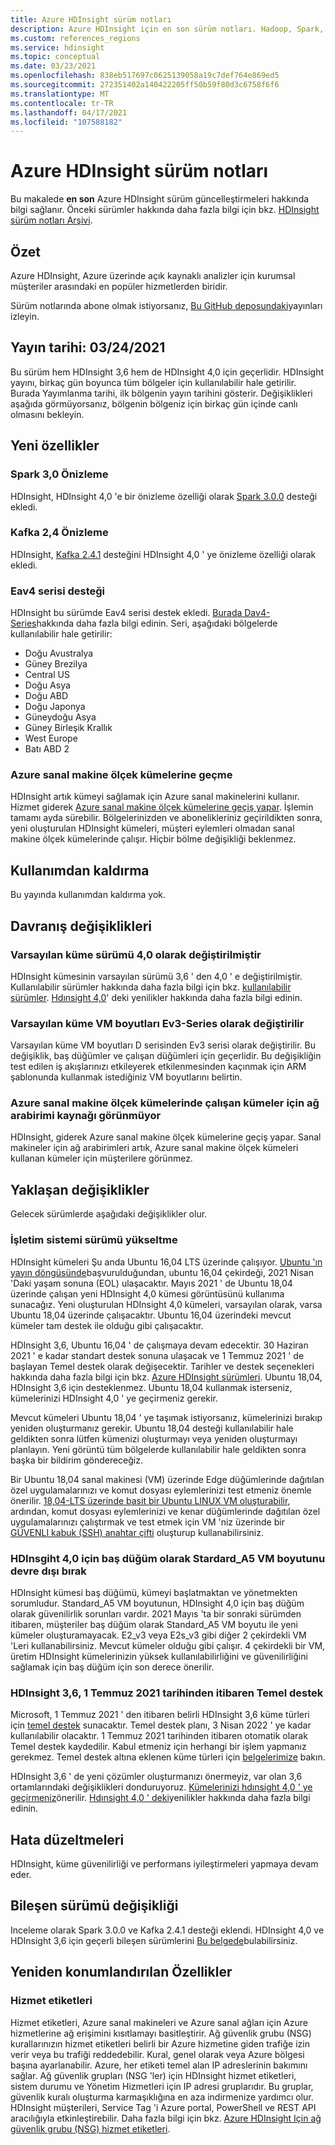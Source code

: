 ```yaml
---
title: Azure HDInsight sürüm notları
description: Azure HDInsight için en son sürüm notları. Hadoop, Spark, R Server, Hive ve daha fazlası için geliştirme ipuçları ve ayrıntıları alın.
ms.custom: references_regions
ms.service: hdinsight
ms.topic: conceptual
ms.date: 03/23/2021
ms.openlocfilehash: 838eb517697c0625139058a19c7def764e869ed5
ms.sourcegitcommit: 272351402a140422205ff50b59f80d3c6758f6f6
ms.translationtype: MT
ms.contentlocale: tr-TR
ms.lasthandoff: 04/17/2021
ms.locfileid: "107588182"
---
```

# <a name="azure-hdinsight-release-notes"></a>Azure HDInsight sürüm notları

Bu makalede **en son** Azure HDInsight sürüm güncelleştirmeleri hakkında bilgi sağlanır. Önceki sürümler hakkında daha fazla bilgi için bkz. [HDInsight sürüm notları Arşivi](hdinsight-release-notes-archive.md).

## <a name="summary"></a>Özet

Azure HDInsight, Azure üzerinde açık kaynaklı analizler için kurumsal müşteriler arasındaki en popüler hizmetlerden biridir.

Sürüm notlarında abone olmak istiyorsanız, [Bu GitHub deposundaki](https://github.com/hdinsight/release-notes/releases)yayınları izleyin.

## <a name="release-date-03242021"></a>Yayın tarihi: 03/24/2021

Bu sürüm hem HDInsight 3,6 hem de HDInsight 4,0 için geçerlidir. HDInsight yayını, birkaç gün boyunca tüm bölgeler için kullanılabilir hale getirilir. Burada Yayımlanma tarihi, ilk bölgenin yayın tarihini gösterir. Değişiklikleri aşağıda görmüyorsanız, bölgenin bölgeniz için birkaç gün içinde canlı olmasını bekleyin.

## <a name="new-features"></a>Yeni özellikler
### <a name="spark-30-preview"></a>Spark 3,0 Önizleme
HDInsight, HDInsight 4,0 'e bir önizleme özelliği olarak [Spark 3.0.0](https://spark.apache.org/docs/3.0.0/) desteği ekledi. 

### <a name="kafka-24-preview"></a>Kafka 2,4 Önizleme
HDInsight, [Kafka 2.4.1](http://kafka.apache.org/24/documentation.html) desteğini HDInsight 4,0 ' ye önizleme özelliği olarak ekledi.

### <a name="eav4-series-support"></a>Eav4 serisi desteği
HDInsight bu sürümde Eav4 serisi destek ekledi. [Burada Dav4-Series](../virtual-machines/eav4-easv4-series.md)hakkında daha fazla bilgi edinin. Seri, aşağıdaki bölgelerde kullanılabilir hale getirilir: 

* Doğu Avustralya
* Güney Brezilya
* Central US
* Doğu Asya
* Doğu ABD
* Doğu Japonya
* Güneydoğu Asya
* Güney Birleşik Krallık
* West Europe
* Batı ABD 2

### <a name="moving-to-azure-virtual-machine-scale-sets"></a>Azure sanal makine ölçek kümelerine geçme
HDInsight artık kümeyi sağlamak için Azure sanal makinelerini kullanır. Hizmet giderek [Azure sanal makine ölçek kümelerine geçiş yapar](../virtual-machine-scale-sets/overview.md). İşlemin tamamı ayda sürebilir. Bölgelerinizden ve abonelikleriniz geçirildikten sonra, yeni oluşturulan HDInsight kümeleri, müşteri eylemleri olmadan sanal makine ölçek kümelerinde çalışır. Hiçbir bölme değişikliği beklenmez.

## <a name="deprecation"></a>Kullanımdan kaldırma
Bu yayında kullanımdan kaldırma yok.

## <a name="behavior-changes"></a>Davranış değişiklikleri
### <a name="default-cluster-version-is-changed-to-40"></a>Varsayılan küme sürümü 4,0 olarak değiştirilmiştir
HDInsight kümesinin varsayılan sürümü 3,6 ' den 4,0 ' e değiştirilmiştir. Kullanılabilir sürümler hakkında daha fazla bilgi için bkz. [kullanılabilir sürümler](./hdinsight-component-versioning.md). [Hdınsight 4,0](./hdinsight-version-release.md)' deki yenilikler hakkında daha fazla bilgi edinin.

### <a name="default-cluster-vm-sizes-are-changed-to-ev3-series"></a>Varsayılan küme VM boyutları Ev3-Series olarak değiştirilir 
Varsayılan küme VM boyutları D serisinden Ev3 serisi olarak değiştirilir. Bu değişiklik, baş düğümler ve çalışan düğümleri için geçerlidir. Bu değişikliğin test edilen iş akışlarınızı etkileyerek etkilenmesinden kaçınmak için ARM şablonunda kullanmak istediğiniz VM boyutlarını belirtin.

### <a name="network-interface-resource-not-visible-for-clusters-running-on-azure-virtual-machine-scale-sets"></a>Azure sanal makine ölçek kümelerinde çalışan kümeler için ağ arabirimi kaynağı görünmüyor
HDInsight, giderek Azure sanal makine ölçek kümelerine geçiş yapar. Sanal makineler için ağ arabirimleri artık, Azure sanal makine ölçek kümeleri kullanan kümeler için müşterilere görünmez.

## <a name="upcoming-changes"></a>Yaklaşan değişiklikler
Gelecek sürümlerde aşağıdaki değişiklikler olur.

### <a name="os-version-upgrade"></a>İşletim sistemi sürümü yükseltme
HDInsight kümeleri Şu anda Ubuntu 16,04 LTS üzerinde çalışıyor. [Ubuntu 'ın yayın döngüsünde](https://ubuntu.com/about/release-cycle)başvurulduğundan, ubuntu 16,04 çekirdeği, 2021 Nisan 'Daki yaşam sonuna (EOL) ulaşacaktır. Mayıs 2021 ' de Ubuntu 18,04 üzerinde çalışan yeni HDInsight 4,0 kümesi görüntüsünü kullanıma sunacağız. Yeni oluşturulan HDInsight 4,0 kümeleri, varsayılan olarak, varsa Ubuntu 18,04 üzerinde çalışacaktır. Ubuntu 16,04 üzerindeki mevcut kümeler tam destek ile olduğu gibi çalışacaktır.

HDInsight 3,6, Ubuntu 16,04 ' de çalışmaya devam edecektir. 30 Haziran 2021 ' e kadar standart destek sonuna ulaşacak ve 1 Temmuz 2021 ' de başlayan Temel destek olarak değişecektir. Tarihler ve destek seçenekleri hakkında daha fazla bilgi için bkz. [Azure HDInsight sürümleri](https://docs.microsoft.com/azure/hdinsight/hdinsight-component-versioning#supported-hdinsight-versions). Ubuntu 18,04, HDInsight 3,6 için desteklenmez. Ubuntu 18,04 kullanmak isterseniz, kümelerinizi HDInsight 4,0 ' ye geçirmeniz gerekir. 

Mevcut kümeleri Ubuntu 18,04 ' ye taşımak istiyorsanız, kümelerinizi bırakıp yeniden oluşturmanız gerekir. Ubuntu 18,04 desteği kullanılabilir hale geldikten sonra lütfen kümenizi oluşturmayı veya yeniden oluşturmayı planlayın. Yeni görüntü tüm bölgelerde kullanılabilir hale geldikten sonra başka bir bildirim göndereceğiz.

Bir Ubuntu 18,04 sanal makinesi (VM) üzerinde Edge düğümlerinde dağıtılan özel uygulamalarınızı ve komut dosyası eylemlerinizi test etmeniz önemle önerilir. [18,04-LTS üzerinde basit bir Ubuntu LINUX VM oluşturabilir](https://azure.microsoft.com/resources/templates/101-vm-simple-linux/), ardından, komut dosyası eylemlerinizi ve kenar düğümlerinde dağıtılan özel uygulamalarınızı çalıştırmak ve test etmek için VM 'niz üzerinde bir [GÜVENLI kabuk (SSH) anahtar çifti](https://docs.microsoft.com/azure/virtual-machines/linux/mac-create-ssh-keys#ssh-into-your-vm) oluşturup kullanabilirsiniz.

### <a name="disable-stardard_a5-vm-size-as-head-node-for-hdinsgiht-40"></a>HDInsgiht 4,0 için baş düğüm olarak Stardard_A5 VM boyutunu devre dışı bırak
HDInsight kümesi baş düğümü, kümeyi başlatmaktan ve yönetmekten sorumludur. Standard_A5 VM boyutunun, HDInsight 4,0 için baş düğüm olarak güvenilirlik sorunları vardır. 2021 Mayıs 'ta bir sonraki sürümden itibaren, müşteriler baş düğüm olarak Standard_A5 VM boyutu ile yeni kümeler oluşturamayacak. E2_v3 veya E2s_v3 gibi diğer 2 çekirdekli VM 'Leri kullanabilirsiniz. Mevcut kümeler olduğu gibi çalışır. 4 çekirdekli bir VM, üretim HDInsight kümelerinizin yüksek kullanılabilirliğini ve güvenilirliğini sağlamak için baş düğüm için son derece önerilir.

### <a name="basic-support-for-hdinsight-36-starting-july-1-2021"></a>HDInsight 3,6, 1 Temmuz 2021 tarihinden itibaren Temel destek
Microsoft, 1 Temmuz 2021 ' den itibaren belirli HDInsight 3,6 küme türleri için [temel destek](hdinsight-component-versioning.md#support-options-for-hdinsight-versions) sunacaktır. Temel destek planı, 3 Nisan 2022 ' ye kadar kullanılabilir olacaktır. 1 Temmuz 2021 tarihinden itibaren otomatik olarak Temel destek kaydedilir. Kabul etmeniz için herhangi bir işlem yapmanız gerekmez. Temel destek altına eklenen küme türleri için [belgelerimize](hdinsight-36-component-versioning.md) bakın. 

HDInsight 3,6 ' de yeni çözümler oluşturmanızı önermeyiz, var olan 3,6 ortamlarındaki değişiklikleri donduruyoruz. [Kümelerinizi hdınsight 4,0 ' ye geçirmeniz](hdinsight-version-release.md#how-to-upgrade-to-hdinsight-40)önerilir. [Hdınsight 4,0 ' deki](hdinsight-version-release.md#whats-new-in-hdinsight-40)yenilikler hakkında daha fazla bilgi edinin.

## <a name="bug-fixes"></a>Hata düzeltmeleri
HDInsight, küme güvenilirliği ve performans iyileştirmeleri yapmaya devam eder. 

## <a name="component-version-change"></a>Bileşen sürümü değişikliği
Inceleme olarak Spark 3.0.0 ve Kafka 2.4.1 desteği eklendi. HDInsight 4,0 ve HDInsight 3,6 için geçerli bileşen sürümlerini [Bu belgede](./hdinsight-component-versioning.md)bulabilirsiniz.

## <a name="recommanded-features"></a>Yeniden konumlandırılan Özellikler
### <a name="service-tags"></a>Hizmet etiketleri
Hizmet etiketleri, Azure sanal makineleri ve Azure sanal ağları için Azure hizmetlerine ağ erişimini kısıtlamayı basitleştirir. Ağ güvenlik grubu (NSG) kurallarınızın hizmet etiketleri belirli bir Azure hizmetine giden trafiğe izin verir veya bu trafiği reddedebilir. Kural, genel olarak veya Azure bölgesi başına ayarlanabilir. Azure, her etiketi temel alan IP adreslerinin bakımını sağlar. Ağ güvenlik grupları (NSG 'ler) için HDInsight hizmet etiketleri, sistem durumu ve Yönetim Hizmetleri için IP adresi gruplarıdır. Bu gruplar, güvenlik kuralı oluşturma karmaşıklığına en aza indirmenize yardımcı olur. HDInsight müşterileri, Service Tag 'i Azure portal, PowerShell ve REST API aracılığıyla etkinleştirebilir. Daha fazla bilgi için bkz. [Azure HDInsight Için ağ güvenlik grubu (NSG) hizmet etiketleri](./hdinsight-service-tags.md).
